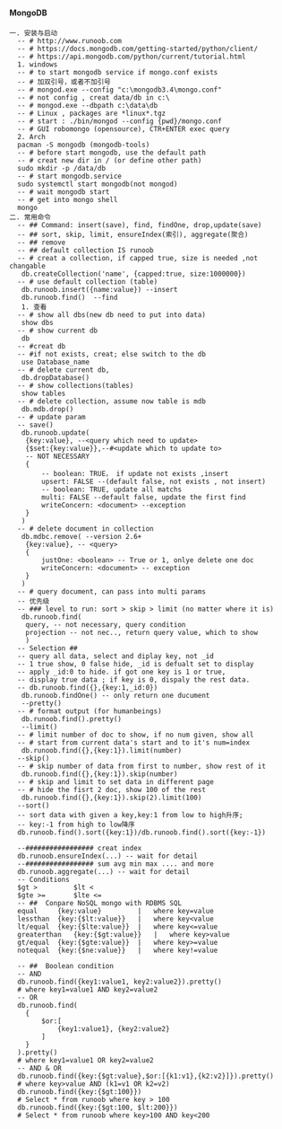 #### MongoDB
    一. 安装与启动
      -- # http://www.runoob.com
      -- # https://docs.mongodb.com/getting-started/python/client/
      -- # https://api.mongodb.com/python/current/tutorial.html
      1. windows
      -- # to start mongodb service if mongo.conf exists
      -- # 加双引号，或者不加引号
      -- # mongod.exe --config "c:\mongodb3.4\mongo.conf"
      -- # not config , creat data/db in c:\
      -- # mongod.exe --dbpath c:\data\db
      -- # Linux , packages are *linux*.tgz
      -- # start : ./bin/mongod --config {pwd}/mongo.conf
      -- # GUI robomongo (opensource), CTR+ENTER exec query
      2. Arch
      pacman -S mongodb (mongodb-tools)
      -- # before start mongodb, use the default path
      -- # creat new dir in / (or define other path)
      sudo mkdir -p /data/db
      -- # start mongodb.service
      sudo systemctl start mongodb(not mongod)
      -- # wait mongodb start
      -- # get into mongo shell
      mongo
    二. 常用命令
      -- ## Command: insert(save), find, findOne, drop,update(save)
      -- ## sort, skip, limit, ensureIndex(索引), aggregate(聚合)
      -- ## remove
      -- ## default collection IS runoob
      -- # creat a collection, if capped true, size is needed ,not changable
       db.createCollection('name', {capped:true, size:1000000})
      -- # use default collection (table)
       db.runoob.insert({name:value}) --insert
       db.runoob.find()  --find
       1. 查看
      -- # show all dbs(new db need to put into data)
       show dbs
      -- # show current db
       db
      -- #creat db
      -- #if not exists, creat; else switch to the db
       use Database_name
      -- # delete current db,
       db.dropDatabase()
      -- # show collections(tables)
       show tables
      -- # delete collection, assume now table is mdb
       db.mdb.drop()
      -- # update param
      -- save()
       db.runoob.update(
      	{key:value}, --<query which need to update>
      	{$set:{key:value}},--#<update which to update to>
      	-- NOT NECESSARY
      	{
      		-- boolean: TRUE， if update not exists ,insert
      		upsert: FALSE --(default false, not exists , not insert)
      		-- boolean: TRUE, update all matchs
      		multi: FALSE --default false, update the first find
      		writeConcern: <document> --exception
      	}
       )
      -- # delete document in collection
       db.mdbc.remove( --version 2.6+
      	{key:value}, -- <query>
      	{
      		justOne: <boolean> -- True or 1, onlye delete one doc
      		writeConcern: <document> -- exception
      	}
       )
      -- # query document, can pass into multi params
      -- 优先级
      -- ### level to run: sort > skip > limit (no matter where it is)
       db.runoob.find(
      	query, -- not necessary, query condition
      	projection -- not nec.., return query value, which to show
      	)
      -- Selection ##
      -- query all data, select and diplay key, not _id
      -- 1 true show, 0 false hide, _id is defualt set to display
      -- apply _id:0 to hide. if got one key is 1 or true,
      -- display true data ; if key is 0, dispaly the rest data.
      -- db.runoob.find({},{key:1,_id:0})
       db.runoob.findOne() -- only return one ducument
       --pretty()
      -- # format output (for humanbeings)
       db.runoob.find().pretty()
       --limit()
      -- # limit number of doc to show, if no num given, show all
      -- # start from current data's start and to it's num=index
       db.runoob.find({},{key:1}).limit(number)
      --skip()
      -- # skip number of data from first to number, show rest of it
       db.runoob.find({},{key:1}).skip(number)
      -- # skip and limit to set data in different page
      -- # hide the fisrt 2 doc, show 100 of the rest
       db.runoob.find({},{key:1}).skip(2).limit(100)
      --sort()
      -- sort data with given a key,key:1 from low to high升序;
      -- key:-1 from high to low降序
      db.runoob.find().sort({key:1})/db.runoob.find().sort({key:-1})

      --################# creat index
      db.runoob.ensureIndex(...) -- wait for detail
      --################# sum avg min max .... and more
      db.runoob.aggregate(...) -- wait for detail
      -- Conditions
      $gt > 	 	$lt <
      $gte >=		$lte <=
      -- ##  Conpare NoSQL mongo with RDBMS SQL
      equal		{key:value}			| 	where key=value
      lessthan	{key:{$lt:value}}	|	where key<value
      lt/equal	{key:{$lte:value}}	|	where key<=value
      greaterthan	{key:{$gt:value}}	|	where key>value
      gt/equal 	{key:{$gte:value}}	|	where key>=value
      notequal	{key:{$ne:value}}	|	where key!=value

      -- ##  Boolean condition
      -- AND
      db.runoob.find({key1:value1, key2:value2}).pretty()
      # where key1=value1 AND key2=value2
      -- OR
      db.runoob.find(
      	{
      		$or:[
      			{key1:value1}, {key2:value2}
      		]
      	}
      ).pretty()
      # where key1=value1 OR key2=value2
      -- AND & OR
      db.runoob.find({key:{$gt:value},$or:[{k1:v1},{k2:v2}]}).pretty()
      # where key>value AND (k1=v1 OR k2=v2)
      db.runoob.find({key:{$gt:100}})
      # Select * from runoob where key > 100
      db.runoob.find({key:{$gt:100, $lt:200}})
      # Select * from runoob where key>100 AND key<200
